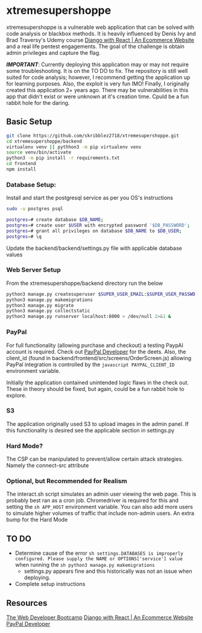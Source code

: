 # xtremesupershoppe
xtremesupershoppe is a vulnerable web application that can be solved with code analysis or blackbox methods. It is heavily influenced by Denis Ivy and Brad Traversy's Udemy course [Django with React | An Ecommerce Website](https://www.udemy.com/course/django-with-react-an-ecommerce-website) and a real life pentest engagements. The goal of the challenge is obtain admin privileges and capture the flag.

***IMPORTANT***: Currently deploying this application may or may not require some troubleshooting. It is on the TO DO to fix. The repository is still well suited for code analysis; however, I recommend getting the application up for learning purposes. Also, the exploit is very fun IMO! Finally, I originally created this application 2+ years ago. There may be vulnerabilities in this app that didn't exist or were unknown at it's creation time. Cpuld be a fun rabbit hole for the daring.

## Basic Setup
```sh
git clone https://github.com/skribblez2718/xtremesupershoppe.git
cd xtremesupershoppe/backend
virtualenv venv || pythhon3 -m pip virtualenv venv
source venv/bin/activate
python3 -m pip install -r requirements.txt
cd frontend
npm install
```

### Database Setup:
Install and start the postgresql service as per you OS's instructions

```sh
sudo -u postgres psql

postgres=# create database $DB_NAME;
postgres=# create user $USER with encrypted password '$DB_PASSWORD';
postgres=# grant all privileges on database $DB_NAME to $DB_USER;
postgres=# \q
```

Update the backend/backend/settings.py file with applicable database values

### Web Server Setup
From the xtremesupershoppe/backend directory run the below

```sh
python3 manage.py createsuperuser $SUPER_USER_EMAIL:$SUPER_USER_PASSWD
python3 manage.py makemigrations
python3 manage.py migrate
python3 manage.py collectstatic
python3 manage.py runserver localhost:8000 > /dev/null 2>&1 &
```

### PayPal
For full functionality (allowing purchase and checkout) a testing PaypAl account is required. Check out [PayPal Developer](https://developer.paypal.com) for the deets. Also, the client_id (found in backend/frontend/src/screens/OrderScreen.js) allowing PayPal integration is controlled by the ```javascript PAYPAL_CLIENT_ID``` environment variable.

Initially the application contained unintended logic flaws in the check out. These in theory should be fixed, but again, could be a fun rabbit hole to explore.

### S3
The application originally used S3 to upload images in the admin panel. If this functionality is desired see the applicable section in settings.py

### Hard Mode?
The CSP can be manipulated to prevent/allow certain attack strategies. Namely the connect-src attribute

### Optional, but Recommended for Realism
The interact.sh script simulates an admin user viewing the web page. This is probably best ran as a cron job. Chromedriver is required for this and setting the ```sh APP_HOST``` environment variable. You can also add more users to simulate higher volumes of traffic that include non-admin users. An extra bump for the Hard Mode


## TO DO
- Determine cause of the error ```sh settings.DATABASES is improperly configured. Please supply the NAME or OPTIONS['service'] value``` when running the ```sh python3 manage.py makemigrations```
    - settings.py appears fine and this historically was not an issue when deploying. 
- Complete setup instructions

## Resources
[The Web Developer Bootcamp](https://www.udemy.com/course/the-web-developer-bootcamp/)
[Django with React | An Ecommerce Website](https://www.udemy.com/course/django-with-react-an-ecommerce-website)
[PayPal Developer](https://developer.paypal.com)